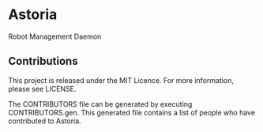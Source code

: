 # Astoria

Robot Management Daemon

## Contributions

This project is released under the MIT Licence. For more information, please see LICENSE.

The CONTRIBUTORS file can be generated by executing CONTRIBUTORS.gen. This generated file contains a list of people who have contributed to Astoria.

